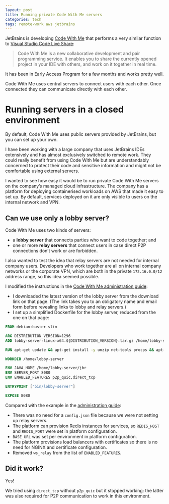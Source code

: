 ```yaml
---
layout: post
title: Running private Code With Me servers
categories: tech
tags: remote-work aws jetbrains
---
```


JetBrains is developing [Code With Me](https://www.jetbrains.com/code-with-me/) that performs a very
similar function to
[Visual Studio Code Live Share](https://code.visualstudio.com/learn/collaboration/live-share):

> Code With Me is a new collaborative development and pair programming service.
> It enables you to share the currently opened project in your IDE with others,
> and work on it together in real time.

It has been in Early Access Program for a few months and works pretty well.

Code With Me uses central servers to connect users with each other. Once connected they 
can communicate directly with each other.

# Running servers in a closed environment

By default, Code With Me uses public servers provided by JetBrains, but you can set up your own.

I have been working with a large company that uses JetBrains IDEs extensively and has almost
exclusively switched to remote work. They could really benefit from using Code With Me but are
understandably concerned to protect their code and sensitive information and might not be
comfortable using external servers.

I wanted to see how easy it would be to run private Code With Me servers on the company’s managed
cloud infrastructure. The company has a platform for deploying containerised workloads on
AWS that made it easy to set up. By default, services deployed on it are only visible to users on
the internal network and VPN.

## Can we use only a lobby server?

Code With Me uses two kinds of servers:

- a **lobby server** that connects parties who want to code together; and
- one or more **relay servers** that connect users in case direct P2P connections don’t
  work or are forbidden.

I also wanted to test the idea that relay servers are not needed for internal company users.
Developers who work together are all on internal company networks or the corporate VPN, which are
both in the private `172.16.0.0/12` address range, so this idea seemed possible.

I modified the instructions in the [Code With Me 
administration guide](https://jetbrains.com/help/cwm/code-with-me-administration-guide.html):

- I downloaded the latest version of the lobby server from the download link on that page. (The
  link takes you to an obligatory name and email form before revealing links to lobby and relay 
  servers.)
- I set up a simplified Dockerfile for the lobby server, reduced from the one on that page:

```dockerfile
FROM debian:buster-slim

ARG DISTRIBUTION_VERSION=1296
ADD lobby-server-linux-x64.${DISTRIBUTION_VERSION}.tar.gz /home/lobby-server

RUN apt-get update && apt-get install -y unzip net-tools procps && apt-get clean

WORKDIR /home/lobby-server

ENV JAVA_HOME /home/lobby-server/jbr
ENV SERVER_PORT 8080
ENV ENABLED_FEATURES p2p_quic,direct_tcp

ENTRYPOINT ["bin/lobby-server"]

EXPOSE 8080
```

Compared with the example in the [administration
guide](https://jetbrains.com/help/cwm/code-with-me-administration-guide.html):

- There was no need for a `config.json` file because we were not setting up relay servers.
- The platform can provision Redis instances for services, so `REDIS_HOST` and `REDIS_PORT` were 
  set in platform configuration. 
- `BASE_URL` was set per environment in platform configuration.
- The platform provisions load balancers with certificates so there is no need for NGINX and 
  certificate configuration.
- Removed `ws_relay` from the list of `ENABLED_FEATURES`.
  
## Did it work?

Yes! 

We tried using `direct_tcp` without `p2p_quic` but it stopped working: the latter was also required
for P2P communication to work in this environment.
